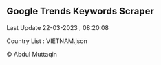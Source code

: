 

## Google Trends Keywords Scraper 
 
Last Update 22-03-2023 , 08:20:08

Country List :
VIETNAM.json



© Abdul Muttaqin 
